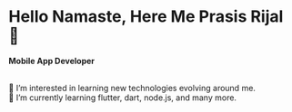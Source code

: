 <H1> Hello Namaste, Here Me Prasis Rijal 👋 </H1>
<p><b>Mobile App Developer </p></b> <br>
👀 I’m interested in learning new technologies evolving around me.<br>
🌱 I’m currently learning flutter, dart, node.js, and many more.

<!-- <img align="right" src="https://github-readme-stats.vercel.app/api/top-langs/?username=prasis-rijal"> -->

